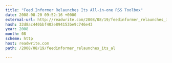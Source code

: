 ```yaml
---
title: "Feed.Informer Relaunches Its All-in-one RSS Toolbox"
date: 2008-08-20 09:52:16 +0000
external-url: http://readwrite.com/2008/08/19/feedinformer_relaunches_its_al
hash: 32d8ac440bbf402e894153be9c746e43
year: 2008
month: 08
scheme: http
host: readwrite.com
path: /2008/08/19/feedinformer_relaunches_its_al

---
```



